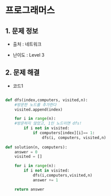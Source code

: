 # 프로그래머스  

## 1. 문제 정보

- 출처 : 네트워크

- 난이도 : Level 3

## 2. 문제 해결

- 코드1 
```python

def dfs(index,computers, visited,n):
    #방문한 노드를 추가한다
    visited.append(index)

    for i in range(n):
    #방문하지 않았고, 1인 노드이면 dfs!
        if i not in visited:
            if computers[index][i]== 1:
                dfs(i, computers, visited,n)
    
def solution(n, computers):
    answer = 0
    visited = []

    for i in range(n):
        if i not in visited: 
            dfs(i,computers,visited,n)
            answer += 1

    return answer
```   
